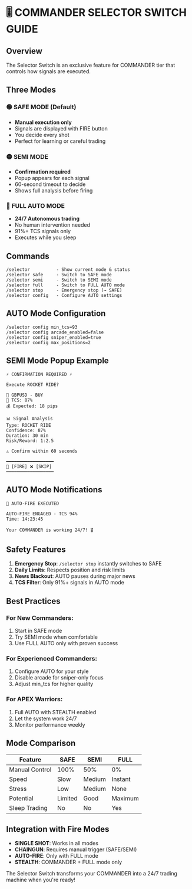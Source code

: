 # 🎚️ COMMANDER SELECTOR SWITCH GUIDE

## Overview

The Selector Switch is an exclusive feature for COMMANDER tier that controls how signals are executed.

## Three Modes

### 🟢 **SAFE MODE** (Default)
- **Manual execution only**
- Signals are displayed with FIRE button
- You decide every shot
- Perfect for learning or careful trading

### 🟡 **SEMI MODE**
- **Confirmation required**
- Popup appears for each signal
- 60-second timeout to decide
- Shows full analysis before firing

### 🔴 **FULL AUTO MODE**
- **24/7 Autonomous trading**
- No human intervention needed
- 91%+ TCS signals only
- Executes while you sleep

## Commands

```
/selector          - Show current mode & status
/selector safe     - Switch to SAFE mode
/selector semi     - Switch to SEMI mode  
/selector full     - Switch to FULL AUTO mode
/selector stop     - Emergency stop (→ SAFE)
/selector config   - Configure AUTO settings
```

## AUTO Mode Configuration

```
/selector config min_tcs=93
/selector config arcade_enabled=false
/selector config sniper_enabled=true
/selector config max_positions=2
```

## SEMI Mode Popup Example

```
⚡ CONFIRMATION REQUIRED ⚡

Execute ROCKET RIDE?

📍 GBPUSD - BUY
🎯 TCS: 87%
💰 Expected: 18 pips

📊 Signal Analysis
Type: ROCKET RIDE
Confidence: 87%
Duration: 30 min
Risk/Reward: 1:2.5

⚠️ Confirm within 60 seconds

━━━━━━━━━━━━━━━━━━
🔫 [FIRE] ❌ [SKIP]
━━━━━━━━━━━━━━━━━━
```

## AUTO Mode Notifications

```
🤖 AUTO-FIRE EXECUTED

AUTO-FIRE ENGAGED - TCS 94%
Time: 14:23:45

Your COMMANDER is working 24/7! 🎖️
```

## Safety Features

1. **Emergency Stop**: `/selector stop` instantly switches to SAFE
2. **Daily Limits**: Respects position and risk limits
3. **News Blackout**: AUTO pauses during major news
4. **TCS Filter**: Only 91%+ signals in AUTO mode

## Best Practices

### For New Commanders:
1. Start in SAFE mode
2. Try SEMI mode when comfortable
3. Use FULL AUTO only with proven success

### For Experienced Commanders:
1. Configure AUTO for your style
2. Disable arcade for sniper-only focus
3. Adjust min_tcs for higher quality

### For APEX Warriors:
1. Full AUTO with STEALTH enabled
2. Let the system work 24/7
3. Monitor performance weekly

## Mode Comparison

| Feature | SAFE | SEMI | FULL |
|---------|------|------|------|
| Manual Control | 100% | 50% | 0% |
| Speed | Slow | Medium | Instant |
| Stress | Low | Medium | None |
| Potential | Limited | Good | Maximum |
| Sleep Trading | No | No | Yes |

## Integration with Fire Modes

- **SINGLE SHOT**: Works in all modes
- **CHAINGUN**: Requires manual trigger (SAFE/SEMI)
- **AUTO-FIRE**: Only with FULL mode
- **STEALTH**: COMMANDER + FULL mode only

The Selector Switch transforms your COMMANDER into a 24/7 trading machine when you're ready!